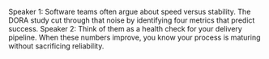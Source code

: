 Speaker 1: Software teams often argue about speed versus stability. The DORA study cut through that noise by identifying four metrics that predict success.
Speaker 2: Think of them as a health check for your delivery pipeline. When these numbers improve, you know your process is maturing without sacrificing reliability.
